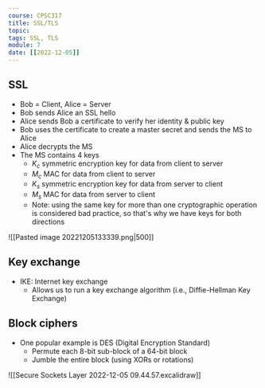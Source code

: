 ```yaml
---
course: CPSC317
title: SSL/TLS
topic:
tags: SSL, TLS
module: 7
date: [[2022-12-05]]
---
```


## SSL
- Bob = Client, Alice = Server
- Bob sends Alice an SSL hello
- Alice sends Bob a certificate to verify her identity & public key
- Bob uses the certificate to create a master secret and sends the MS to Alice
- Alice decrypts the MS
- The MS contains 4 keys
    - $K_c$ symmetric encryption key for data from client to server
    - $M_c$ MAC for data from client to server
    - $K_s$ symmetric encryption key for data from server to client
    - $M_s$ MAC for data from server to client
    - Note: using the same key for more than one cryptographic operation is considered bad practice, so that's why we have keys for both directions

![[Pasted image 20221205133339.png|500]]

## Key exchange
- IKE: Internet key exchange
    - Allows us to run a key exchange algorithm (i.e., Diffie-Hellman Key Exchange)

## Block ciphers
- One popular example is DES (Digital Encryption Standard)
    - Permute each 8-bit sub-block of a 64-bit block
    - Jumble the entire block (using XORs or rotations)

![[Secure Sockets Layer 2022-12-05 09.44.57.excalidraw]]